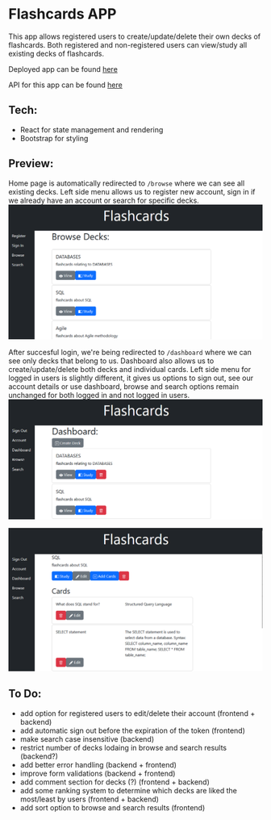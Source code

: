 # Flashcards APP  
  
  This app allows registered users to create/update/delete their own decks of flashcards. Both registered and non-registered users can view/study all existing decks of flashcards.  
    
Deployed app can be found [here](https://bestflashcardapp.herokuapp.com/)  

API for this app can be found [here](https://github.com/smiauek/flashcards-server)  
  
## Tech:  
- React for state management and rendering
- Bootstrap for styling  
  
## Preview:  
Home page is automatically redirected to `/browse` where we can see all existing decks. Left side menu allows us to register new account, sign in if we already have an account or search for specific decks.  
![browse](/pics/browse.png)  
  
After succesful login, we're being redirected to `/dashboard` where we can see only decks that belong to us. Dashboard also allows us to create/update/delete both decks and individual cards. Left side menu for logged in users is slightly different, it gives us options to sign out, see our account details or use dashboard, browse and search options remain unchanged for both logged in and not logged in users.  
![dashboard1](/pics/dashboard.png)  
  
![dashboard2](/pics/dashboard2.png)  
  
  
## To Do:  
- add option for registered users to edit/delete their account (frontend + backend)   
- add automatic sign out before the expiration of the token (frontend)  
- make search case insensitive (backend)  
- restrict number of decks lodaing in browse and search results (backend?)  
- add better error handling (backend + frontend)  
- improve form validations (backend + frontend)  
- add comment section for decks (?) (frontend + backend)  
- add some ranking system to determine which decks are liked the most/least by users (frontend + backend)  
- add sort option to browse and search results (frontend)  
  


